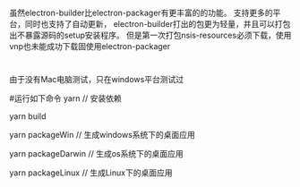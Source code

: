 #
虽然electron-builder比electron-packager有更丰富的的功能。
支持更多的平台，同时也支持了自动更新，
electron-builder打出的包更为轻量，并且可以打包出不暴露源码的setup安装程序。
但是第一次打包nsis-resources必须下载，使用vnp也未能成功下载固使用electron-packager

#
由于没有Mac电脑测试，只在windows平台测试过

#运行如下命令
yarn // 安装依赖

yarn build

yarn packageWin // 生成windows系统下的桌面应用

yarn packageDarwin // 生成os系统下的桌面应用

yarn packageLinux // 生成Linux下的桌面应用
